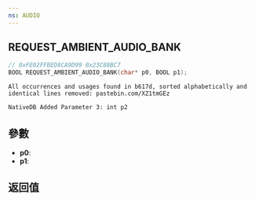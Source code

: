 ```yaml
---
ns: AUDIO
---
```

## REQUEST_AMBIENT_AUDIO_BANK

```c
// 0xFE02FFBED8CA9D99 0x23C88BC7
BOOL REQUEST_AMBIENT_AUDIO_BANK(char* p0, BOOL p1);
```

```
All occurrences and usages found in b617d, sorted alphabetically and identical lines removed: pastebin.com/XZ1tmGEz  
```

```
NativeDB Added Parameter 3: int p2
```

## 參數
* **p0**: 
* **p1**: 

## 返回值
